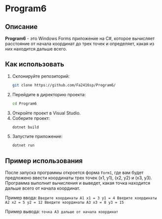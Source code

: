 # Program6

## Описание
**Program6** - это Windows Forms приложение на C#, которое вычисляет расстояние от начала координат до трех точек и определяет, какая из них находится дальше всего.

## Как использовать
1. Склонируйте репозиторий:
    ```bash
    git clone https://github.com/Fa2416sp/Program6/
    ```
2. Перейдите в директорию проекта:
    ```bash
    cd Program6
    ```
3. Откройте проект в Visual Studio.
4. Соберите проект:
    ```bash
    dotnet build
    ```
5. Запустите приложение:
    ```bash
    dotnet run
    ```

## Пример использования
После запуска программы откроется форма `Form1`, где вам будет предложено ввести координаты трех точек (x1, y1), (x2, y2) и (x3, y3). Программа выполнит вычисления и выведет, какая точка находится дальше всего от начала координат.

Пример ввода:
`Введите координаты A1 x1 = 3 y1 = 4 Введите координаты A2 x2 = 5 y2 = 12 Введите координаты A3 x3 = 8 y3 = 15`

Пример вывода:
`точка A3 дальше от начала координат`
